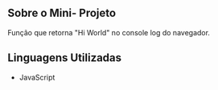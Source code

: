 
## Sobre o Mini- Projeto

Função que retorna "Hi World" no console log do navegador.

## Linguagens Utilizadas

- JavaScript